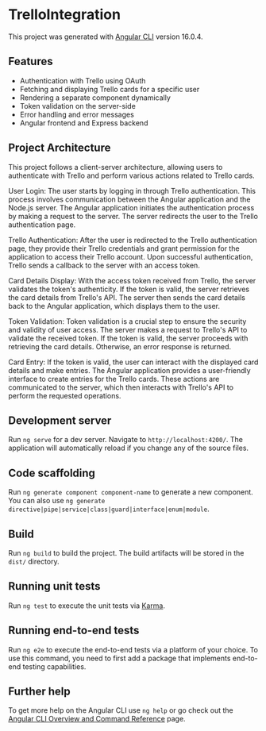 # TrelloIntegration

This project was generated with [Angular CLI](https://github.com/angular/angular-cli) version 16.0.4.

## Features

- Authentication with Trello using OAuth 
- Fetching and displaying Trello cards for a specific user
- Rendering a separate component dynamically
- Token validation on the server-side
- Error handling and error messages
- Angular frontend and Express backend

## Project Architecture

This project follows a client-server architecture, allowing users to authenticate with Trello and perform various actions related to Trello cards.

User Login: The user starts by logging in through Trello authentication. This process involves communication between the Angular application and the Node.js server. The Angular application initiates the authentication process by making a request to the server. The server redirects the user to the Trello authentication page.

Trello Authentication: After the user is redirected to the Trello authentication page, they provide their Trello credentials and grant permission for the application to access their Trello account. Upon successful authentication, Trello sends a callback to the server with an access token.

Card Details Display: With the access token received from Trello, the server validates the token's authenticity. If the token is valid, the server retrieves the card details from Trello's API. The server then sends the card details back to the Angular application, which displays them to the user.

Token Validation: Token validation is a crucial step to ensure the security and validity of user access. The server makes a request to Trello's API to validate the received token. If the token is valid, the server proceeds with retrieving the card details. Otherwise, an error response is returned.

Card Entry: If the token is valid, the user can interact with the displayed card details and make entries. The Angular application provides a user-friendly interface to create entries for the Trello cards. These actions are communicated to the server, which then interacts with Trello's API to perform the requested operations.

## Development server

Run `ng serve` for a dev server. Navigate to `http://localhost:4200/`. The application will automatically reload if you change any of the source files.

## Code scaffolding

Run `ng generate component component-name` to generate a new component. You can also use `ng generate directive|pipe|service|class|guard|interface|enum|module`.

## Build

Run `ng build` to build the project. The build artifacts will be stored in the `dist/` directory.

## Running unit tests

Run `ng test` to execute the unit tests via [Karma](https://karma-runner.github.io).

## Running end-to-end tests

Run `ng e2e` to execute the end-to-end tests via a platform of your choice. To use this command, you need to first add a package that implements end-to-end testing capabilities.

## Further help

To get more help on the Angular CLI use `ng help` or go check out the [Angular CLI Overview and Command Reference](https://angular.io/cli) page.
